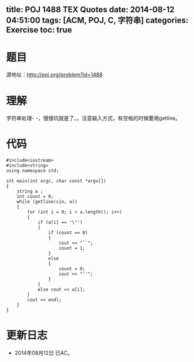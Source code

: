 ﻿title: POJ 1488 TEX Quotes
date: 2014-08-12 04:51:00
tags: [ACM, POJ, C, 字符串]
categories: Exercise
toc: true
---
# 题目
源地址：http://poj.org/problem?id=1488

# 理解
字符串处理- -，慢慢坑就是了。。注意输入方式，有空格的时候要用getline。

<!-- more -->

# 代码
```
#include<iostream>
#include<string>
using namespace std;

int main(int argc, char const *argv[])
{
    string a ;
    int count = 0;
    while (getline(cin, a))
    {
        for (int i = 0; i < a.length(); i++)
        {
            if (a[i] == '\"')
            {
                if (count == 0)
                {
                    cout << "``";
                    count = 1;
                }
                else
                {
                    count = 0;
                    cout << "''";
                }
            }
            else cout << a[i];
        }
        cout << endl;
    }
}
```
	
# 更新日志
- 2014年08月12日 已AC。